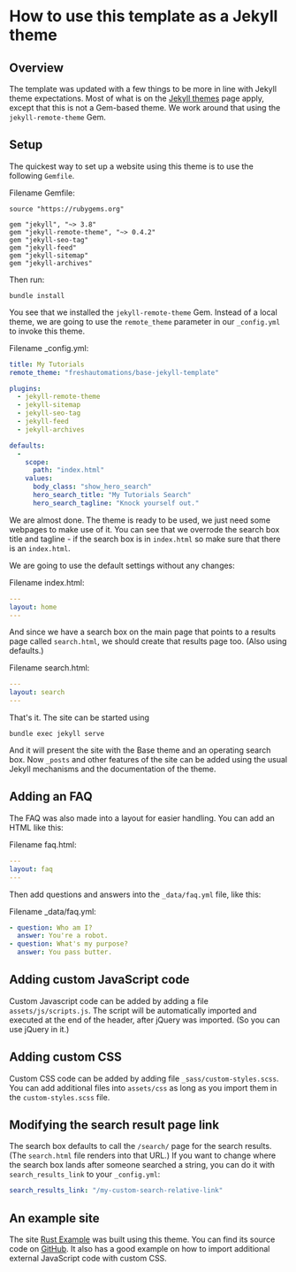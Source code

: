 # How to use this template as a Jekyll theme

## Overview
The template was updated with a few things to be more in line with Jekyll theme expectations. Most of what is on the
[Jekyll themes](https://jekyllrb.com/docs/themes/) page apply, except that this is not a Gem-based theme. We work around
that using the `jekyll-remote-theme` Gem.

## Setup
The quickest way to set up a website using this theme is to use the following `Gemfile`.

Filename Gemfile:
```
source "https://rubygems.org"

gem "jekyll", "~> 3.8"
gem "jekyll-remote-theme", "~> 0.4.2"
gem "jekyll-seo-tag"
gem "jekyll-feed"
gem "jekyll-sitemap"
gem "jekyll-archives"
```

Then run:
```shell script
bundle install
```

You see that we installed the `jekyll-remote-theme` Gem. Instead of a local theme, we are going to use the `remote_theme`
parameter in our `_config.yml` to invoke this theme.

Filename _config.yml:
```yaml
title: My Tutorials
remote_theme: "freshautomations/base-jekyll-template"

plugins:
  - jekyll-remote-theme
  - jekyll-sitemap
  - jekyll-seo-tag
  - jekyll-feed
  - jekyll-archives

defaults:
  -
    scope:
      path: "index.html"
    values:
      body_class: "show_hero_search"
      hero_search_title: "My Tutorials Search"
      hero_search_tagline: "Knock yourself out."
```

We are almost done. The theme is ready to be used, we just need some webpages to make use of it. You can see that we overrode
the search box title and tagline - if the search box is in `index.html` so make sure that there is an `index.html`.

We are going to use the default settings without any changes:

Filename index.html:
```yaml
---
layout: home
---
```

And since we have a search box on the main page that points to a results page called `search.html`, we should create
that results page too. (Also using defaults.)

Filename search.html:
```yaml
---
layout: search
---
```

That's it. The site can be started using
```shell script
bundle exec jekyll serve
```

And it will present the site with the Base theme and an operating search box. Now `_posts` and other features of the site
can be added using the usual Jekyll mechanisms and the documentation of the theme.

## Adding an FAQ
The FAQ was also made into a layout for easier handling. You can add an HTML like this:

Filename faq.html:
```yaml
---
layout: faq
---
```

Then add questions and answers into the `_data/faq.yml` file, like this:

Filename _data/faq.yml:
```yaml
- question: Who am I?
  answer: You're a robot.
- question: What's my purpose?
  answer: You pass butter.
```

## Adding custom JavaScript code
Custom Javascript code can be added by adding a file `assets/js/scripts.js`. The script will be automatically imported and 
executed at the end of the header, after jQuery was imported. (So you can use jQuery in it.)

## Adding custom CSS
Custom CSS code can be added by adding file `_sass/custom-styles.scss`. You can add additional files into `assets/css` as
long as you import them in the `custom-styles.scss` file.

## Modifying the search result page link
The search box defaults to call the `/search/` page for the search results. (The `search.html` file renders into that URL.)
If you want to change where the search box lands after someone searched a string, you can do it with `search_results_link`
to your `_config.yml`:

```yaml
search_results_link: "/my-custom-search-relative-link"
```

## An example site
The site [Rust Example](https://rust-examples.com) was built using this theme. You can find its source code on
[GitHub](https://github.com/rust-examples/rust-examples.com). It also has a good example on how to import additional
external JavaScript code with custom CSS.